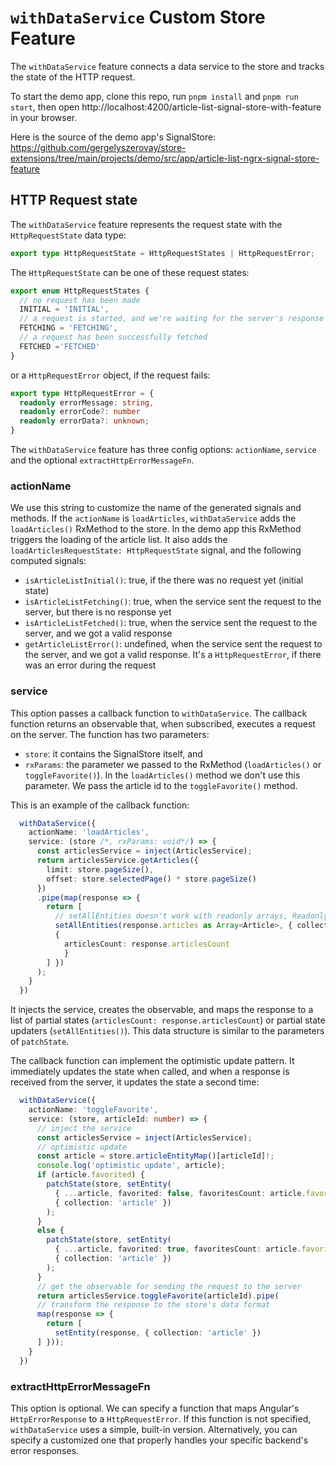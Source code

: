 # `withDataService` Custom Store Feature

The `withDataService` feature connects a data service to the store and tracks the state of the HTTP request.

To start the demo app, clone this repo, run `pnpm install` and `pnpm run start`, then open http://localhost:4200/article-list-signal-store-with-feature in your browser.

Here is the source of the demo app's SignalStore: https://github.com/gergelyszerovay/store-extensions/tree/main/projects/demo/src/app/article-list-ngrx-signal-store-feature

## HTTP Request state

The `withDataService` feature represents the request state with the `HttpRequestState` data type:

```ts
export type HttpRequestState = HttpRequestStates | HttpRequestError;
```

The `HttpRequestState` can be one of these request states:

```ts
export enum HttpRequestStates {
  // no request has been made
  INITIAL = 'INITIAL', 
  // a request is started, and we're waiting for the server's response
  FETCHING = 'FETCHING', 
  // a request has been successfully fetched
  FETCHED ='FETCHED' 
}
```

or a `HttpRequestError` object, if the request fails:

```ts
export type HttpRequestError = {
  readonly errorMessage: string,
  readonly errorCode?: number
  readonly errorData?: unknown;
}
```

The `withDataService` feature has three config options: `actionName`, `service` and the optional `extractHttpErrorMessageFn`.

### actionName

We use this string to customize the name of the generated signals and methods. If the `actionName` is `loadArticles`, `withDataService` adds the `loadArticles()` RxMethod to the store. In the demo app this RxMethod triggers the loading of the article list. It also adds the `loadArticlesRequestState: HttpRequestState` signal, and the following computed signals:

- `isArticleListInitial()`: true, if the there was no request yet (initial state)
- `isArticleListFetching()`: true, when the service sent the request to the server, but there is no response yet
- `isArticleListFetched()`: true, when the service sent the request to the server, and we got a valid response
- `getArticleListError()`: undefined, when the service sent the request to the server, and we got a valid response. It's a `HttpRequestError`, if there was an error during the request

### service

This option passes a callback function to `withDataService`. The callback function returns an observable that, when subscribed, executes a request on the server. The function has two parameters:

- `store`: it contains the SignalStore itself, and
- `rxParams`: the parameter we passed to the RxMethod (`loadArticles()` or `toggleFavorite()`). In the `loadArticles()` method we don't use this parameter. We pass the article id to the `toggleFavorite()` method.

This is an example of the callback function:

```ts
  withDataService({
    actionName: 'loadArticles',
    service: (store /*, rxParams: void*/) => {
      const articlesService = inject(ArticlesService);
      return articlesService.getArticles({
        limit: store.pageSize(),
        offset: store.selectedPage() * store.pageSize()
      })
      .pipe(map(response => {
        return [
          // setAllEntities doesn't work with readonly arrays, ReadonlyArray<Article> => Array<Article>
          setAllEntities(response.articles as Array<Article>, { collection: 'article' }),
          {
            articlesCount: response.articlesCount
            }
        ] })
      );
    }
  })
```

It injects the service, creates the observable, and maps the response to a list of partial states (`articlesCount: response.articlesCount`) or partial state updaters (`setAllEntities()`). This data structure is similar to the parameters of `patchState`. 

The callback function can implement the optimistic update pattern. It immediately updates the state when called, and when a response is received from the server, it updates the state a second time:

```ts
  withDataService({
    actionName: 'toggleFavorite',
    service: (store, articleId: number) => {
      // inject the service
      const articlesService = inject(ArticlesService);
      // optimistic update
      const article = store.articleEntityMap()[articleId]!;
      console.log('optimistic update', article);
      if (article.favorited) {
        patchState(store, setEntity(
          { ...article, favorited: false, favoritesCount: article.favoritesCount - 1 },
          { collection: 'article' })
        );
      }
      else {
        patchState(store, setEntity(
          { ...article, favorited: true, favoritesCount: article.favoritesCount + 1 },
          { collection: 'article' })
        );
      }
      // get the observable for sending the request to the server
      return articlesService.toggleFavorite(articleId).pipe(
      // transform the response to the store's data format
      map(response => {
        return [
          setEntity(response, { collection: 'article' })
      ] }));
    }
  })
```

### extractHttpErrorMessageFn

This option is optional. We can specify a function that maps Angular's `HttpErrorResponse` to a `HttpRequestError`. If this function is not specified, `withDataService` uses a simple, built-in version. Alternatively, you can specify a customized one that properly handles your specific backend's error responses.
